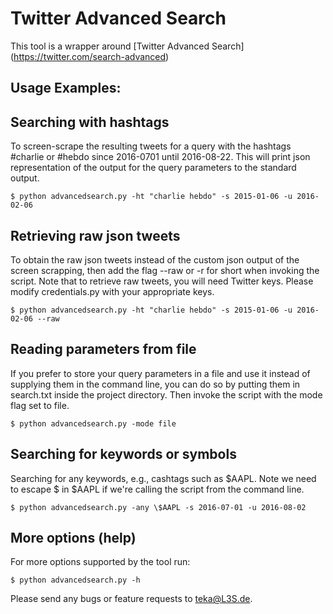 # Twitter Advanced Search

This tool is a wrapper around [Twitter Advanced Search]
(https://twitter.com/search-advanced)

## Usage Examples:

## Searching with hashtags

To screen-scrape the resulting tweets for a query with the hashtags \#charlie
or \#hebdo since 2016-0701 until 2016-08-22. This will print json
representation of the output for the query parameters to the standard output.

```shell
$ python advancedsearch.py -ht "charlie hebdo" -s 2015-01-06 -u 2016-02-06
```

## Retrieving raw json tweets

To obtain the raw json tweets instead of the custom json output of the screen
scrapping, then add the flag --raw or -r for short when invoking the script.
Note that to retrieve raw tweets, you will need Twitter keys. Please modify
credentials.py with your appropriate keys.

```shell
$ python advancedsearch.py -ht "charlie hebdo" -s 2015-01-06 -u 2016-02-06 --raw
```

## Reading parameters from file

If you prefer to store your query parameters in a file and use it instead of
supplying them in the command line, you can do so by putting them in search.txt
inside the project directory. Then invoke the script with the mode flag set to
file.

```shell
$ python advancedsearch.py -mode file
```

## Searching for keywords or symbols

Searching for any keywords, e.g., cashtags such as $AAPL. Note we need to
escape $ in $AAPL if we're calling the script from the command line.

```shell
$ python advancedsearch.py -any \$AAPL -s 2016-07-01 -u 2016-08-02
```

## More options (help)
For more options supported by the tool run:

```shell
$ python advancedsearch.py -h
```

Please send any bugs or feature requests to teka@L3S.de.
